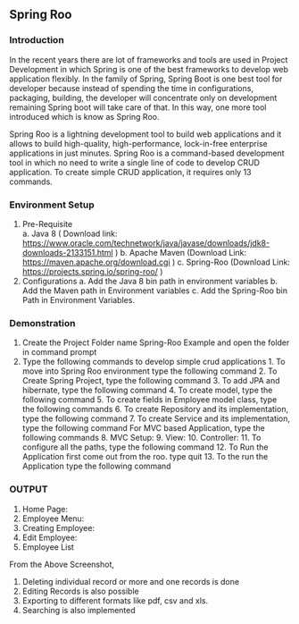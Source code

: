 ## Spring Roo
### Introduction
  
  In the recent years there are lot of frameworks and tools are used in Project Development in which Spring is one of the best frameworks to develop web application flexibly. In the family of Spring, Spring Boot is one best tool for developer because instead of spending the time in configurations, packaging, building, the developer will concentrate only on development remaining Spring boot will take care of that. In this way, one more tool introduced which is know as Spring Roo. 
  
  Spring Roo is a lightning development tool to build web applications and it allows to build high-quality, high-performance, lock-in-free enterprise applications in just minutes. Spring Roo is a command-based development tool in which no need to write a single line of code to develop CRUD application. To create simple CRUD application, it requires only 13 commands.


### Environment Setup

  1.	Pre-Requisite	
        a.	Java 8 ( Download link: https://www.oracle.com/technetwork/java/javase/downloads/jdk8-downloads-2133151.html )
        b.	Apache Maven (Download Link: https://maven.apache.org/download.cgi )
        c.	Spring-Roo (Download Link: https://projects.spring.io/spring-roo/ )
  2.	Configurations
        a.	Add the Java 8 bin path in environment variables
        b.	Add the Maven path in Environment variables
        c.	Add the Spring-Roo bin Path in Environment Variables.


### Demonstration

  1.	Create the Project Folder name Spring-Roo Example and open the folder in command prompt
  2.	Type the following commands to develop simple crud applications
      1.	To move into Spring Roo environment type the following command 
      2.	To Create Spring Project, type the following command
      3.	To add JPA and hibernate, type the following command
      4.	To create model, type the following command
      5.	To create fields in Employee model class, type the following commands
      6.	To create Repository and its implementation, type the following command
      7.	To create Service and its implementation, type the following command
   For MVC based Application, type the following commands
      8.	MVC Setup:
      9.	View:
      10.	Controller:
      11.	To configure all the paths, type the following command
      12.	To Run the Application first come out from the roo. type quit
      13.	To the run the Application type the following command
 

### OUTPUT
  1. Home Page:
  2. Employee Menu:
  3. Creating Employee:
  4. Edit Employee:
  5. Employee List
 

From the Above Screenshot, 
1.	Deleting individual record or more and one records is done
2.	Editing Records is also possible
3.	Exporting to different formats like pdf, csv and xls.
4.	Searching is also implemented


